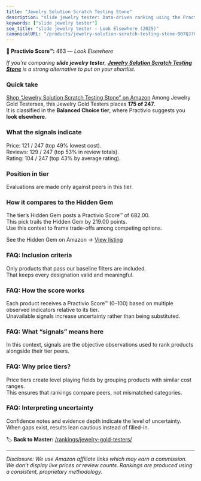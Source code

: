 ```yaml
---
title: "Jewelry Solution Scratch Testing Stone"
description: "slide jewelry tester: Data-driven ranking using the Practivio Score™. Positioned by quality, value, demand, findability, momentum."
keywords: ["slide jewelry tester"]
seo_title: "slide jewelry tester — Look Elsewhere (2025)"
canonicalURL: "/products/jewelry-solution-scratch-testing-stone-B07QJ76F1S/"
---
```


**🚫 Practivio Score™:** 463 — _Look Elsewhere_


*If you're comparing **slide jewelry tester**, **[Jewelry Solution Scratch Testing Stone](https://www.amazon.com/dp/B07QJ76F1S?tag=practivio-20)** is a strong alternative to put on your shortlist.*
### Quick take
[Shop “Jewelry Solution Scratch Testing Stone” on Amazon](https://www.amazon.com/dp/B07QJ76F1S?tag=practivio-20)
Among Jewelry Gold Testerses, this Jewelry Gold Testers places **175 of 247**.  
It is classified in the **Balanced Choice tier**, where Practivio suggests you **look elsewhere**.

### What the signals indicate
Price: 121 / 247 (top 49% lowest cost).  
Reviews: 129 / 247 (top 53% in review totals).  
Rating: 104 / 247 (top 43% by average rating).  

### Position in tier
Evaluations are made only against peers in this tier.

### How it compares to the Hidden Gem
The tier’s Hidden Gem posts a Practivio Score™ of 682.00.  
This pick trails the Hidden Gem by 219.00 points.  
Use this context to frame trade-offs among competing options.  

See the Hidden Gem on Amazon → [View listing](https://www.amazon.com/dp/B08KZQBGHF?tag=practivio-20)

### FAQ: Inclusion criteria
Only products that pass our baseline filters are included.  
That keeps every designation valid and meaningful.

### FAQ: How the score works
Each product receives a Practivio Score™ (0–100) based on multiple observed indicators relative to its tier.  
Unavailable signals increase uncertainty rather than being substituted.

### FAQ: What “signals” means here
In this context, signals are the objective observations used to rank products alongside their tier peers.

### FAQ: Why price tiers?
Price tiers create level playing fields by grouping products with similar cost ranges.  
This ensures that rankings compare peers, not mismatched categories.

### FAQ: Interpreting uncertainty
Confidence notes and evidence depth indicate the level of uncertainty.  
When gaps exist, results lean cautious instead of filled-in.


🏷️ **Back to Master:** [/rankings/jewelry-gold-testers/](/rankings/jewelry-gold-testers/)

---
_Disclosure: We use Amazon affiliate links which may earn a commission. We don’t display live prices or review counts. Rankings are produced using a consistent, proprietary methodology._
